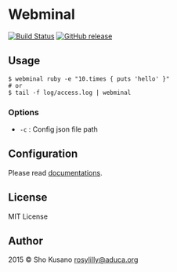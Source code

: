# Webminal

[![Build Status](https://travis-ci.org/webminal/webminal.svg?branch=master)](https://travis-ci.org/webminal/webminal)
[![GitHub release](https://img.shields.io/github/release/webminal/webminal.svg)](https://github.com/webminal/webminal/releases/latest)

## Usage

```shell
$ webminal ruby -e "10.times { puts 'hello' }"
# or
$ tail -f log/access.log | webminal
```

### Options

- `-c` : Config json file path

## Configuration

Please read [documentations](https://github.com/webminal/webminal/wiki).

## License

MIT License

## Author

2015 &copy; Sho Kusano <rosylilly@aduca.org>
